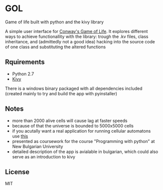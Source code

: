 # GOL
Game of life built with python and the kivy library

A simple user interface for [Conway's Game of Life](https://en.wikipedia.org/wiki/Conway%27s_Game_of_Life). It explores different ways to achieve functionallity with the library: trough the .kv files, class inheritance, and (admittedly not a good idea) hacking into the source code of one class and substituting the altered functions

## Rquirements
* Python 2.7
* [Kivy](https://kivy.org/#home)

There is a windows binary packaged with all dependencies included (created mainly to try and build the app with pyinstaller)

## Notes
* more than 2000 alive cells will cause lag at faster speeds
* because of that the universe is bounded to 5000x5000 cells
* if you acutally want a real application for running cellular automatons use [this](http://golly.sourceforge.net/)
* presented as coursework for the course "Programming with python" at New Bulgarian University
* detailed description of the app is avialable in bulgarian, which could also serve as an introduction to kivy

## License
MIT 

